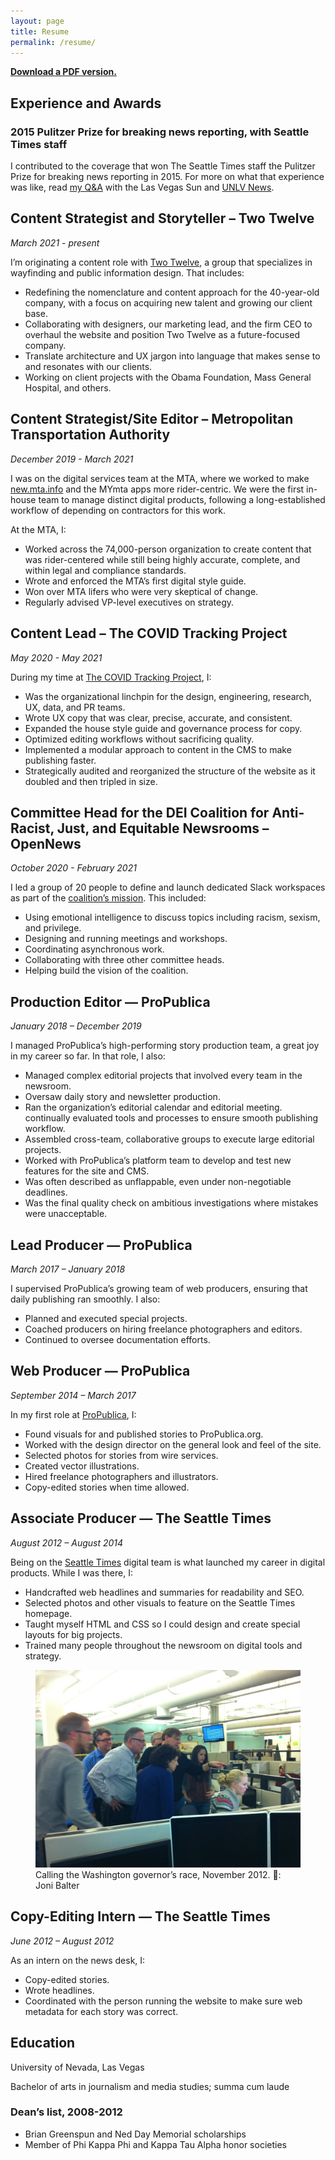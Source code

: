 ```yaml
---
layout: page
title: Resume
permalink: /resume/
---
```


**[Download a PDF version.](/assets/img/hannah-birch-resume-202107-v2.pdf)**

## Experience and Awards

<h3><strong>2015 Pulitzer Prize for breaking news reporting, with Seattle Times staff</strong></h3>

I contributed to the coverage that won The Seattle Times staff the Pulitzer Prize for breaking news reporting in 2015. For more on what that experience was like, read [my Q&A](http://lasvegassun.com/news/2015/may/14/unlv-grad-talks-winning-pulitzer-what-journalists-/) with the Las Vegas Sun and [UNLV News](https://www.unlv.edu/news/article/journalism-graduate-part-pulitzer-prize-winning-team).

## Content Strategist and Storyteller – Two Twelve
_March 2021 - present_

I’m originating a content role with [Two Twelve](http://www.twotwelve.com/), a group that specializes in wayfinding and public information design. That includes:

- Redefining the nomenclature and content approach for the 40-year-old company, with a focus on acquiring new talent and growing our client base.
- Collaborating with designers, our marketing lead, and the firm CEO to overhaul the website and position Two Twelve as a future-focused company.
- Translate architecture and UX jargon into language that makes sense to and resonates with our clients.
- Working on client projects with the Obama Foundation, Mass General Hospital, and others.

## Content Strategist/Site Editor – Metropolitan Transportation Authority
_December 2019 - March 2021_

I was on the digital services team at the MTA, where we worked to make [new.mta.info](https://new.mta.info/) and the MYmta apps more rider-centric. We were the first in-house team to manage distinct digital products, following a long-established workflow of depending on contractors for this work.

At the MTA, I:
- Worked across the 74,000-person organization to create content that was rider-centered while still being highly accurate, complete, and within legal and compliance standards.
- Wrote and enforced the MTA’s first digital style guide.
- Won over MTA lifers who were very skeptical of change.
- Regularly advised VP-level executives on strategy.

## Content Lead – The COVID Tracking Project
_May 2020 - May 2021_

During my time at [The COVID Tracking Project](https://covidtracking.com/), I:

- Was the organizational linchpin for the design, engineering, research, UX, data, and PR teams.
- Wrote UX copy that was clear, precise, accurate, and consistent.
- Expanded the house style guide and governance process for copy.
- Optimized editing workflows without sacrificing quality.
- Implemented a modular approach to content in the CMS to make publishing faster.
- Strategically audited and reorganized the structure of the website as it doubled and then tripled in size.


## Committee Head for the DEI Coalition for Anti-Racist, Just, and Equitable Newsrooms – OpenNews
_October 2020 - February 2021_

I led a group of 20 people to define and launch dedicated Slack workspaces as part of the [coalition’s mission](https://opennews.org/blog/dei-coalition-announcement/). This included:

- Using emotional intelligence to discuss topics including racism, sexism, and privilege.
- Designing and running meetings and workshops.
- Coordinating asynchronous work.
- Collaborating with three other committee heads.
- Helping build the vision of the coalition.

## Production Editor — ProPublica

_January 2018 – December 2019_

I managed ProPublica’s high-performing story production team, a great joy in my career so far. In that role, I also:  

- Managed complex editorial projects that involved every team in the newsroom.
- Oversaw daily story and newsletter production.
- Ran the organization’s editorial calendar and editorial meeting.
continually evaluated tools and processes to ensure smooth publishing workflow.
- Assembled cross-team, collaborative groups to execute large editorial projects.
- Worked with ProPublica’s platform team to develop and test new features for the site and CMS.
- Was often described as unflappable, even under non-negotiable deadlines.
- Was the final quality check on ambitious investigations where mistakes were unacceptable.

## Lead Producer — ProPublica

_March 2017 – January 2018_

I supervised ProPublica’s growing team of web producers, ensuring that daily publishing ran smoothly. I also:
- Planned and executed special projects.
- Coached producers on hiring freelance photographers and editors.
- Continued to oversee documentation efforts.

## Web Producer — ProPublica

_September 2014 – March 2017_

In my first role at [ProPublica](https://www.propublica.org/), I:
- Found visuals for and published stories to ProPublica.org.
- Worked with the design director on the general look and feel of the site.
- Selected photos for stories from wire services.
- Created vector illustrations.
- Hired freelance photographers and illustrators.
- Copy-edited stories when time allowed.

## Associate Producer — The Seattle Times

_August 2012 – August 2014_

Being on the [Seattle Times](https://www.seattletimes.com/) digital team is what launched my career in digital products. While I was there, I:

- Handcrafted web headlines and summaries for readability and SEO.
- Selected photos and other visuals to feature on the Seattle Times homepage.
- Taught myself HTML and CSS so I could design and create special layouts for big projects.
- Trained many people throughout the newsroom on digital tools and strategy.

<figure>
  <img src="/assets/img/20121110-gov-race.jpg"/>
  <figcaption>Calling the Washington governor’s race, November 2012. 📸: Joni Balter</figcaption>
</figure>

<!-- More in Projects → -->

## Copy-Editing Intern — The Seattle Times

_June 2012 – August 2012_

As an intern on the news desk, I:
- Copy-edited stories.
- Wrote headlines.
- Coordinated with the person running the website to make sure web metadata for each story was correct.

## Education

University of Nevada, Las Vegas

Bachelor of arts in journalism and media studies; summa cum laude

<h3><strong>Dean’s list, 2008-2012</strong></h3>

- Brian Greenspun and Ned Day Memorial scholarships
- Member of Phi Kappa Phi and Kappa Tau Alpha honor societies
